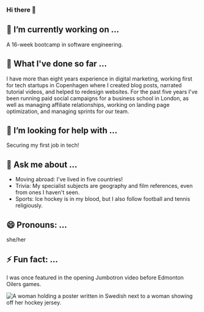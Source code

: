 ### Hi there 👋

## 🔭 I’m currently working on ...
A 16-week bootcamp in software engineering.

## 🌱 What I've done so far ...
I have more than eight years experience in digital marketing, working first for tech startups in Copenhagen where I created blog posts, narrated tutorial videos, and helped to redesign websites. For the past five years I've been running paid social campaigns for a business school in London, as well as managing affiliate relationships, working on landing page optimization, and managing sprints for our team.

## 🤔 I’m looking for help with ...
Securing my first job in tech!

## 💬 Ask me about ...
- Moving abroad: I've lived in five countries!
- Trivia: My specialist subjects are geography and film references, even from ones I haven't seen.
- Sports: Ice hockey is in my blood, but I also follow football and tennis religiously.

## 😄 Pronouns: ...
she/her

## ⚡ Fun fact: ...
I was once featured in the opening Jumbotron video before Edmonton Oilers games.

<picture>
 <source media="(prefers-color-scheme: dark)" srcset="https://pbs.twimg.com/profile_images/1679572233/oilersgame1_400x400.jpg">
 <source media="(prefers-color-scheme: light)" srcset="https://pbs.twimg.com/profile_images/1679572233/oilersgame1_400x400.jpg">
 <img alt="A woman holding a poster written in Swedish next to a woman showing off her hockey jersey." src="https://pbs.twimg.com/profile_images/1679572233/oilersgame1_400x400.jpg">
</picture>
